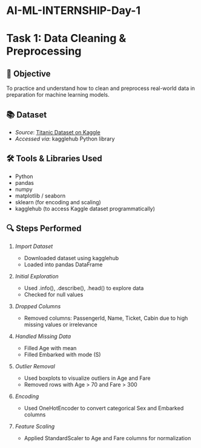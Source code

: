 # AI-ML-INTERNSHIP-Day-1

# Task 1: Data Cleaning & Preprocessing

## 🧠 Objective

To practice and understand how to clean and preprocess real-world data in preparation for machine learning models.

## 📚 Dataset

- *Source*: [Titanic Dataset on Kaggle](https://www.kaggle.com/datasets/yasserh/titanic-dataset)
- *Accessed via*: kagglehub Python library

## 🛠 Tools & Libraries Used

- Python
- pandas
- numpy
- matplotlib / seaborn
- sklearn (for encoding and scaling)
- kagglehub (to access Kaggle dataset programmatically)

## 🔍 Steps Performed

1. *Import Dataset*
   - Downloaded dataset using kagglehub
   - Loaded into pandas DataFrame

2. *Initial Exploration*
   - Used .info(), .describe(), .head() to explore data
   - Checked for null values

3. *Dropped Columns*
   - Removed columns: PassengerId, Name, Ticket, Cabin due to high missing values or irrelevance

4. *Handled Missing Data*
   - Filled Age with mean
   - Filled Embarked with mode (S)

5. *Outlier Removal*
   - Used boxplots to visualize outliers in Age and Fare
   - Removed rows with Age > 70 and Fare > 300

6. *Encoding*
   - Used OneHotEncoder to convert categorical Sex and Embarked columns

7. *Feature Scaling*
   - Applied StandardScaler to Age and Fare columns for normalization
